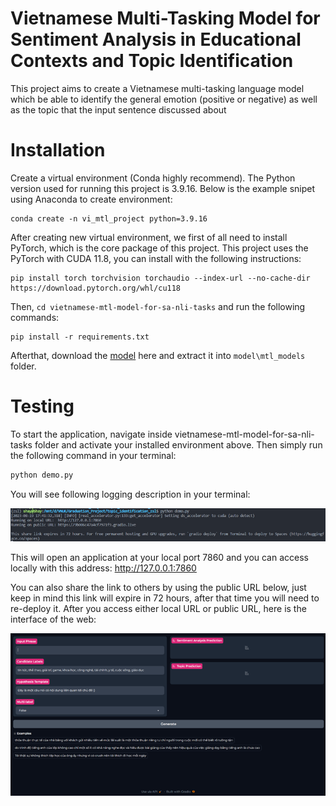 # Vietnamese Multi-Tasking Model for Sentiment Analysis in Educational Contexts and Topic Identification

This project aims to create a Vietnamese multi-tasking language model which be able to identify the general emotion (positive or negative) as well as the topic that the input sentence discussed about

# Installation

Create a virtual environment (Conda highly recommend). The Python version used for running this project is 3.9.16. Below is the example snipet using Anaconda to create environment:

```
conda create -n vi_mtl_project python=3.9.16
```

After creating new virtual environment, we first of all need to install PyTorch, which is the core package of this project. This project uses the PyTorch with CUDA 11.8, you can install with the following instructions:

```
pip install torch torchvision torchaudio --index-url --no-cache-dir https://download.pytorch.org/whl/cu118
```

Then, `cd vietnamese-mtl-model-for-sa-nli-tasks` and run the following commands:

```
pip install -r requirements.txt
```

Afterthat, download the [model](https://drive.google.com/file/d/1r4c_ITc7lkVDqBgxW3B_u9RN98nGuIKd/view?usp=sharing) here and extract it into `model\mtl_models` folder. 
# Testing
To start the application, navigate inside vietnamese-mtl-model-for-sa-nli-tasks folder and activate your installed environment above. Then simply run the following command in your terminal:

```python
python demo.py
```

You will see following logging description in your terminal:

![demo.py](assests/media/demo.png "Demo terminal logging")

This will open an application at your local port 7860 and you can access locally with this address: http://127.0.0.1:7860

You can also share the link to others by using the public URL below, just keep in mind this link will expire in 72 hours, after that time you will need to re-deploy it. After you access either local URL or public URL, here is the interface of the web:

![demo.py](assests/media/ui.png "Web UI")
